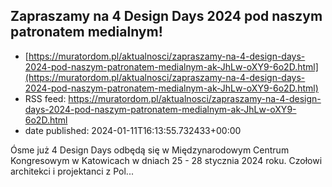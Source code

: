 ## Zapraszamy na 4 Design Days 2024 pod naszym patronatem medialnym!
 - [https://muratordom.pl/aktualnosci/zapraszamy-na-4-design-days-2024-pod-naszym-patronatem-medialnym-ak-JhLw-oXY9-6o2D.html](https://muratordom.pl/aktualnosci/zapraszamy-na-4-design-days-2024-pod-naszym-patronatem-medialnym-ak-JhLw-oXY9-6o2D.html)
 - RSS feed: https://muratordom.pl/aktualnosci/zapraszamy-na-4-design-days-2024-pod-naszym-patronatem-medialnym-ak-JhLw-oXY9-6o2D.html
 - date published: 2024-01-11T16:13:55.732433+00:00

Ósme już 4 Design Days odbędą się w Międzynarodowym Centrum Kongresowym w Katowicach w dniach 25 - 28 stycznia 2024 roku. Czołowi architekci i projektanci z Pol...

